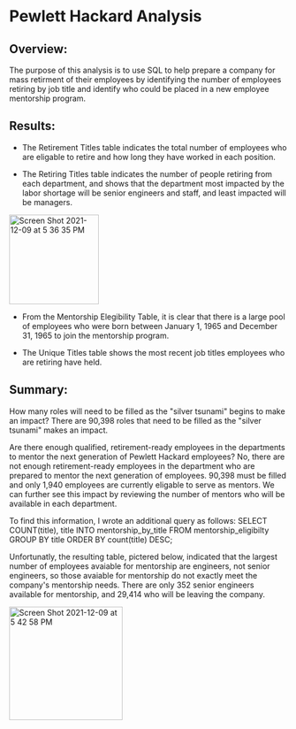 # Pewlett Hackard Analysis

## Overview:

The purpose of this analysis is to use SQL to help prepare a company for mass retirment of their employees by identifying the number of employees retiring by job title and identify who could be placed in a new employee mentorship program.

## Results:

* The Retirement Titles table indicates the total number of employees who are eligable to retire and how long they have worked in each position.

*  The Retiring Titles table indicates the number of people retiring from each department, and shows that the department most impacted by the labor shortage will be senior engineers and staff, and least impacted will be managers.

<img width="162" alt="Screen Shot 2021-12-09 at 5 36 35 PM" src="https://user-images.githubusercontent.com/92963227/145492481-7eb617b7-17a8-40e1-b5b7-00038bc8c1fb.png">


* From the Mentorship Elegibility Table, it is clear that there is a large pool of employees who were born between January 1, 1965 and December 31, 1965 to join the mentorship program.

* The Unique Titles table shows the most recent job titles employees who are retiring have held.

## Summary:
How many roles will need to be filled as the "silver tsunami" begins to make an impact?
There are 90,398 roles that need to be filled as the "silver tsunami" makes an impact. 

Are there enough qualified, retirement-ready employees in the departments to mentor the next generation of Pewlett Hackard employees?
No, there are not enough retirement-ready employees in the department who are prepared to mentor the next generation of employees. 90,398 must be filled and only 1,940 employees are currently eligable to serve as mentors. We can further see this impact by reviewing the number of mentors who will be available in each department. 

To find this information, I wrote an additional query as follows:
SELECT COUNT(title), title
INTO mentorship_by_title
FROM mentorship_eligibilty
GROUP BY title
ORDER BY count(title) DESC;

Unfortunatly, the resulting table, pictered below, indicated that the largest number of employees avaiable for mentorship are engineers, not senior engineers, so those avaiable for mentorship do not exactly meet the company's mentorship needs. There are only 352 senior engineers available for mentorship, and 29,414 who will be leaving the company.

<img width="205" alt="Screen Shot 2021-12-09 at 5 42 58 PM" src="https://user-images.githubusercontent.com/92963227/145493080-943eb76c-c858-48dd-9252-158086fa1247.png">


